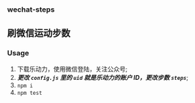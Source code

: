 ### wechat-steps
刷微信运动步数
------

### Usage
1. 下载乐动力，使用微信登陆，关注公众号;
2. ***更改 `config.js` 里的 `uid` 就是乐动力的账户 ID，更改步数 `steps`***;
3. `npm i`
4. `npm test`